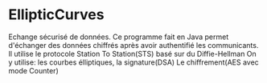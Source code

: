 # EllipticCurves
Echange sécurisé de données.
Ce programme fait en Java permet d'échanger des données chiffrés après avoir authentifié les communicants.
Il utilise le protocole Station To Station(STS) basé sur du Diffie-Hellman
On y utilise:
les courbes élliptiques, 
la signature(DSA)
Le chiffrement(AES avec mode Counter)

